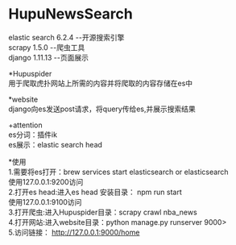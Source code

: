 # HupuNewsSearch
elastic search 6.2.4 --开源搜索引擎<br/>
scrapy 1.5.0 --爬虫工具<br/>
django 1.11.13 --页面展示<br/>

*Hupuspider<br/>
用于爬取虎扑网站上所需的内容并将爬取的内容存储在es中

*website<br/>
django向es发送post请求，将query传给es,并展示搜索结果

+attention<br/>
es分词：插件ik <br/>
es展示：elastic search head

*使用<br/>
1.需要将es打开：brew services start elasticsearch or elasticsearch <br/>使用127.0.0.1:9200访问<br/>
2.打开es head:进入es head 安装目录： npm run start<br/> 使用127.0.0.1:9100访问 <br/>
3.打开爬虫:进入Hupuspider目录：scrapy crawl nba_news<br/>
4.打开网站:进入website目录：python manage.py runserver 9000><br/>
5.访问链接： http://127.0.0.1:9000/home



